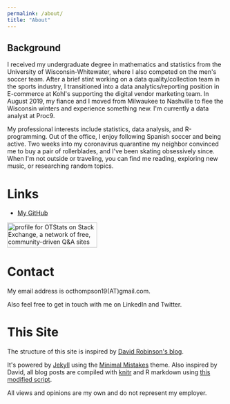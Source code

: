 ```yaml
---
permalink: /about/
title: "About"
---
```


## Background
I received my undergraduate degree in mathematics and statistics from the University of Wisconsin-Whitewater, where I also competed on the men's soccer team. 
After a brief stint working on a data quality/collection team in the sports industry, I transitioned into a data analytics/reporting position in E-commerce at Kohl's supporting the digital vendor marketing team. 
In August 2019, my fiance and I moved from Milwaukee to Nashville to flee the Wisconsin winters and experience something new. 
I'm currently a data analyst at Proc9.

My professional interests include statistics, data analysis, and R-programming. 
Out of the office, I enjoy following Spanish soccer and being active. 
Two weeks into my coronavirus quarantine my neighbor convinced me to buy a pair of rollerblades, and I've been skating obsessively since. 
When I'm not outside or traveling, you can find me reading, exploring new music, or researching random topics.


Links
=====

* [My GitHub](https://github.com/otstats)

<a href="https://stackexchange.com/users/13063037"><img src="https://stackexchange.com/users/flair/13063037.png" width="208" height="58" alt="profile for OTStats on Stack Exchange, a network of free, community-driven Q&amp;A sites" title="profile for OTStats on Stack Exchange, a network of free, community-driven Q&amp;A sites"></a>


Contact
=====
My email address is octhompson19(AT)gmail.com. 

Also feel free to get in touch with me on LinkedIn and Twitter. 

This Site
=====

The structure of this site is inspired by [David Robinson's blog](http://varianceexplained.org/).

It's powered by [Jekyll](http://jekyllrb.com/) using the [Minimal Mistakes](http://mademistakes.com/minimal-mistakes/) theme. Also inspired by David, all blog posts are compiled with [knitr](http://yihui.name/knitr/) and R markdown using [this modified script](https://github.com/otstats/otstats.github.io/blob/master/_scripts/knitpages.R).

All views and opinions are my own and do not represent my employer.
